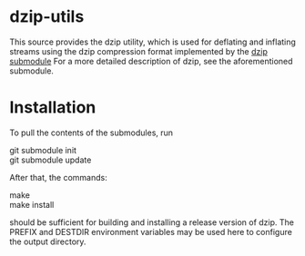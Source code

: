 # dzip-utils

This source provides the dzip utility, which is used for deflating and inflating streams using the dzip compression format implemented by the [dzip submodule](https://github.com/PlayerLegend/submodule-dzip/)
For a more detailed description of dzip, see the aforementioned submodule.

# Installation

To pull the contents of the submodules, run

git submodule init  
git submodule update  

After that, the commands:

make  
make install  

should be sufficient for building and installing a release version of dzip. The PREFIX and DESTDIR environment variables may be used here to configure the output directory.
